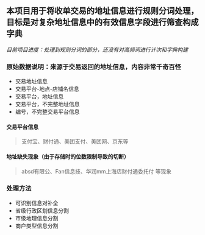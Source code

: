 ## 本项目用于将收单交易的地址信息进行规则分词处理，目标是对复杂地址信息中的有效信息字段进行筛查构成字典
*目前项目进度：处理到规则分词的部分，还没有对高频词进行计次和字典构建*
### 原始数据说明：来源于交易返回的地址信息，内容非常千奇百怪
- 交易地址信息
- 交易平台-地点-店铺名信息
- 交易平台，地址信息
- 交易平台，不完整地址信息
- 编号，不完整交易平台信息

#### 交易平台信息
> 支付宝、财付通、美团支付、美团网、京东等
#### 地址缺失现象（由于存储时的位数限制导致的切断）
> absd有限公、Fan信息技、华润mm上海店财付通委托付 等现象

### 处理方法
- 可识别信息对补全
- 省级行政区划信息分割
- 市级地理信息分割
- 商户类型信息分割
